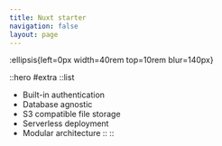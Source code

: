 ```yaml
---
title: Nuxt starter
navigation: false
layout: page
---
```


:ellipsis{left=0px width=40rem top=10rem blur=140px}

::hero
#extra
::list
- Built-in authentication
- Database agnostic
- S3 compatible file storage
- Serverless deployment
- Modular architecture
::
::
